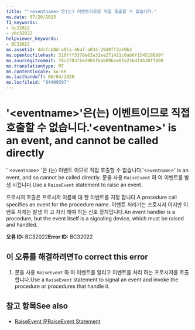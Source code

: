 ```yaml
---
title: "'<eventname>'은(는) 이벤트이므로 직접 호출할 수 없습니다."
ms.date: 07/20/2015
f1_keywords:
- bc32022
- vbc32022
helpviewer_keywords:
- BC32022
ms.assetid: 4dcfcb8d-a9fa-46a7-a034-29d9ff3a59b3
ms.openlocfilehash: 510fff5370e63a31ee271421c0ab6f154518899f
ms.sourcegitcommit: f8c270376ed905f6a8896ce0fe25b4f4b38ff498
ms.translationtype: MT
ms.contentlocale: ko-KR
ms.lasthandoff: 06/04/2020
ms.locfileid: "84409597"
---
```

# <a name="eventname-is-an-event-and-cannot-be-called-directly"></a><span data-ttu-id="a7a77-102">'\<eventname>'은(는) 이벤트이므로 직접 호출할 수 없습니다.</span><span class="sxs-lookup"><span data-stu-id="a7a77-102">'\<eventname>' is an event, and cannot be called directly</span></span>
<span data-ttu-id="a7a77-103">' <`eventname`> '은 (는) 이벤트 이므로 직접 호출할 수 없습니다.</span><span class="sxs-lookup"><span data-stu-id="a7a77-103">'<`eventname`>' is an event, and so cannot be called directly.</span></span> <span data-ttu-id="a7a77-104">문을 사용 `RaiseEvent` 하 여 이벤트를 발생 시킵니다.</span><span class="sxs-lookup"><span data-stu-id="a7a77-104">Use a `RaiseEvent` statement to raise an event.</span></span>  
  
 <span data-ttu-id="a7a77-105">프로시저 호출은 프로시저 이름에 대 한 이벤트를 지정 합니다.</span><span class="sxs-lookup"><span data-stu-id="a7a77-105">A procedure call specifies an event for the procedure name.</span></span> <span data-ttu-id="a7a77-106">이벤트 처리기는 프로시저 이지만 이벤트 자체는 발생 하 고 처리 해야 하는 신호 장치입니다.</span><span class="sxs-lookup"><span data-stu-id="a7a77-106">An event handler is a procedure, but the event itself is a signaling device, which must be raised and handled.</span></span>  
  
 <span data-ttu-id="a7a77-107">**오류 ID:** BC32022</span><span class="sxs-lookup"><span data-stu-id="a7a77-107">**Error ID:** BC32022</span></span>  
  
## <a name="to-correct-this-error"></a><span data-ttu-id="a7a77-108">이 오류를 해결하려면</span><span class="sxs-lookup"><span data-stu-id="a7a77-108">To correct this error</span></span>  
  
1. <span data-ttu-id="a7a77-109">문을 사용 `RaiseEvent` 하 여 이벤트를 알리고 이벤트를 처리 하는 프로시저를 호출 합니다.</span><span class="sxs-lookup"><span data-stu-id="a7a77-109">Use a `RaiseEvent` statement to signal an event and invoke the procedure or procedures that handle it.</span></span>  
  
## <a name="see-also"></a><span data-ttu-id="a7a77-110">참고 항목</span><span class="sxs-lookup"><span data-stu-id="a7a77-110">See also</span></span>

- [<span data-ttu-id="a7a77-111">RaiseEvent 문</span><span class="sxs-lookup"><span data-stu-id="a7a77-111">RaiseEvent Statement</span></span>](../statements/raiseevent-statement.md)
